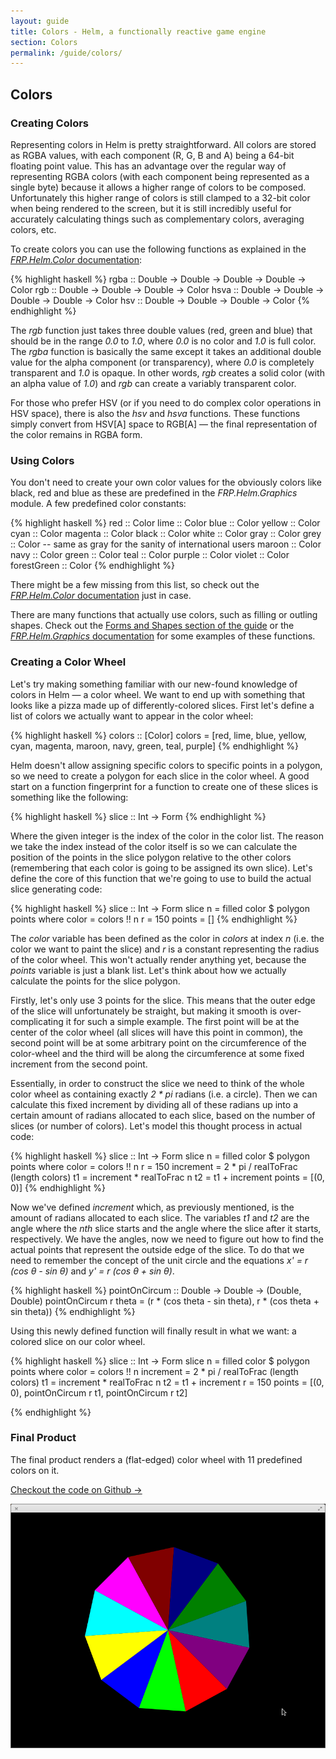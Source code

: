 ```yaml
---
layout: guide
title: Colors - Helm, a functionally reactive game engine
section: Colors
permalink: /guide/colors/
---
```


## Colors

### Creating Colors

Representing colors in Helm is pretty straightforward. All colors
are stored as RGBA values, with each component (R, G, B and A) being
a 64-bit floating point value. This has an advantage over the regular way
of representing RGBA colors (with each component being represented as a single byte)
because it allows a higher range of colors to be composed. Unfortunately this higher range
of colors is still clamped to a 32-bit color when being rendered to the screen, but it is still
incredibly useful for accurately calculating things such as complementary colors, averaging colors, etc.

To create colors you can use the following functions as explained in the
[*FRP.Helm.Color* documentation](http://hackage.haskell.org/packages/archive/helm/latest/doc/html/FRP-Helm-Color.html):

{% highlight haskell %}
rgba :: Double -> Double -> Double -> Double -> Color
rgb :: Double -> Double -> Double -> Color
hsva :: Double -> Double -> Double -> Double -> Color
hsv :: Double -> Double -> Double -> Color
{% endhighlight %}

The *rgb* function just takes three double values (red, green and blue)
that should be in the range *0.0* to *1.0*, where *0.0* is no color and *1.0*
is full color. The *rgba* function is basically the same except it takes an
additional double value for the alpha component (or transparency), where *0.0*
is completely transparent and *1.0* is opaque. In other words, *rgb* creates
a solid color (with an alpha value of *1.0*) and *rgb* can create a variably
transparent color.

For those who prefer HSV (or if you need to do complex color operations in HSV space),
there is also the *hsv* and *hsva* functions. These functions simply convert
from HSV\[A] space to RGB\[A] &mdash; the final representation of the color remains
in RGBA form.

### Using Colors

You don't need to create your own color values for the obviously colors like black, red and blue as these
are predefined in the *FRP.Helm.Graphics* module. A few predefined color constants:

{% highlight haskell %}
red :: Color
lime :: Color
blue :: Color
yellow :: Color
cyan :: Color
magenta :: Color
black :: Color
white :: Color
gray :: Color
grey :: Color -- same as gray for the sanity of international users
maroon :: Color
navy :: Color
green :: Color
teal :: Color
purple :: Color
violet :: Color
forestGreen :: Color
{% endhighlight %}

There might be a few missing from this list, so check out the
[*FRP.Helm.Color* documentation](http://hackage.haskell.org/packages/archive/helm/latest/doc/html/FRP-Helm-Color.html#v:red) just in case.

There are many functions that actually use colors, such as filling or outling shapes.
Check out the [Forms and Shapes section of the guide](/guide/forms-and-shapes) or
the [*FRP.Helm.Graphics* documentation](http://hackage.haskell.org/packages/archive/helm/latest/doc/html/FRP-Helm-Graphics.html#v:filled)
for some examples of these functions.

### Creating a Color Wheel

Let's try making something familiar with our new-found knowledge of colors in Helm &mdash; a color wheel. We want to end up with something
that looks like a pizza made up of differently-colored slices. First let's define a list of colors we actually want to appear in the color wheel:

{% highlight haskell %}
colors :: [Color]
colors = [red, lime, blue, yellow, cyan, magenta, maroon, navy, green, teal, purple]
{% endhighlight %}

Helm doesn't allow assigning specific colors to specific points in a polygon, so we need to create a polygon for each slice in the color wheel.
A good start on a function fingerprint for a function to create one of these slices is something like the following:

{% highlight haskell %}
slice :: Int -> Form
{% endhighlight %}

Where the given integer is the index of the color in the color list. The reason we take the index instead of the color itself is so we
can calculate the position of the points in the slice polygon relative to the other colors (remembering that each color is going to be
assigned its own slice). Let's define the core of this function that we're going to use to build the actual slice generating code:

{% highlight haskell %}
slice :: Int -> Form
slice n = filled color $ polygon points
  where
    color = colors !! n
    r = 150
    points = []
{% endhighlight %}

The *color* variable has been defined as the color in *colors* at index *n* (i.e. the color we want to paint the slice)
and *r* is a constant representing the radius of the color wheel. This won't actually render anything yet, because the
*points* variable is just a blank list. Let's think about how we actually calculate the points for the slice polygon.

Firstly, let's only use 3 points for the slice. This means that the outer edge of the slice will unfortunately be straight, but making it
smooth is over-complicating it for such a simple example. The first point will be at the center of the color wheel (all
slices will have this point in common), the second point will be at some arbitrary point on the circumference of the color-wheel
and the third will be along the circumference at some fixed increment from the second point.

Essentially, in order to construct the slice we need to think of the whole color wheel as containing exactly
*2 \* pi* radians (i.e. a circle). Then we can calculate this fixed increment by dividing all of these radians up
into a certain amount of radians allocated to each slice, based on the number of slices (or number of colors).
Let's model this thought process in actual code:

{% highlight haskell %}
slice :: Int -> Form
slice n = filled color $ polygon points
  where
    color = colors !! n
    r = 150
    increment = 2 * pi / realToFrac (length colors)
    t1 = increment * realToFrac n
    t2 = t1 + increment
    points = [(0, 0)]
{% endhighlight %}

Now we've defined *increment* which, as previously mentioned, is the amount of radians allocated to each slice. The variables
*t1* and *t2* are the angle where the *nth* slice starts and the angle where the slice after it starts, respectively. We have
the angles, now we need to figure out how to find the actual points that represent the outside edge of the slice. To do that
we need to remember the concept of the unit circle and the equations
*x' = r (cos &theta; - sin &theta;)*
and
*y' = r (cos &theta; + sin &theta;)*.

{% highlight haskell %}
pointOnCircum :: Double -> Double -> (Double, Double)
pointOnCircum r theta = (r * (cos theta - sin theta), r * (cos theta + sin theta))
{% endhighlight %}

Using this newly defined function will finally result in what we want: a colored slice on our color wheel.

{% highlight haskell %}
slice :: Int -> Form
slice n = filled color $ polygon points
  where
    color = colors !! n
    increment = 2 * pi / realToFrac (length colors)
    t1 = increment * realToFrac n
    t2 = t1 + increment
    r = 150
    points = [(0, 0), pointOnCircum r t1, pointOnCircum r t2]

{% endhighlight %}

### Final Product

The final product renders a (flat-edged) color wheel with 11 predefined colors on it.

[Checkout the code on Github →](https://github.com/z0w0/helm/blob/master/demos/colors/Main.hs)

![final](/img/guide/colors.png)

